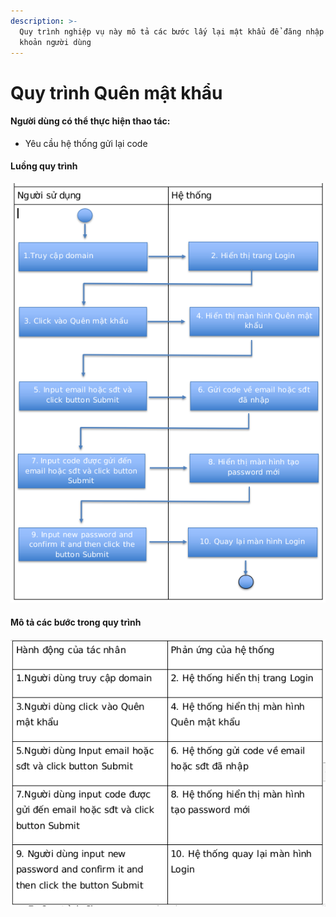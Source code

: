 ```yaml
---
description: >-
  Quy trình nghiệp vụ này mô tả các bước lấy lại mật khẩu để đăng nhập vào tài
  khoản người dùng
---
```


# Quy trình Quên mật khẩu

#### Người dùng có thể thực hiện thao tác:

* Yêu cầu hệ thống gửi lại code

#### Luồng quy trình

![](<../.gitbook/assets/image (50).png>)

#### Mô tả các bước trong quy trình

![](<../.gitbook/assets/image (20).png>)
